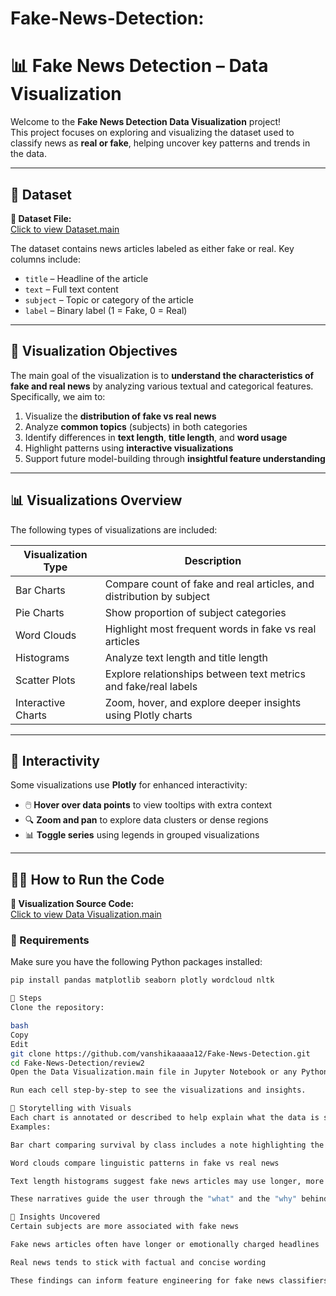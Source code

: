 # Fake-News-Detection: 

# 📊 Fake News Detection – Data Visualization

Welcome to the **Fake News Detection Data Visualization** project!  
This project focuses on exploring and visualizing the dataset used to classify news as **real or fake**, helping uncover key patterns and trends in the data.

---

## 📁 Dataset

**🔗 Dataset File:**  
[Click to view Dataset.main](https://github.com/vanshikaaaaa12/Fake-News-Detection/blob/main/review2/Dataset.main)

The dataset contains news articles labeled as either fake or real. Key columns include:

- `title` – Headline of the article  
- `text` – Full text content  
- `subject` – Topic or category of the article  
- `label` – Binary label (1 = Fake, 0 = Real)

---

## 🎯 Visualization Objectives

The main goal of the visualization is to **understand the characteristics of fake and real news** by analyzing various textual and categorical features. Specifically, we aim to:

1. Visualize the **distribution of fake vs real news**
2. Analyze **common topics** (subjects) in both categories
3. Identify differences in **text length**, **title length**, and **word usage**
4. Highlight patterns using **interactive visualizations**
5. Support future model-building through **insightful feature understanding**

---

## 📊 Visualizations Overview

The following types of visualizations are included:

| Visualization Type     | Description                                                                 |
|------------------------|-----------------------------------------------------------------------------|
| Bar Charts             | Compare count of fake and real articles, and distribution by subject        |
| Pie Charts             | Show proportion of subject categories                                       |
| Word Clouds            | Highlight most frequent words in fake vs real articles                      |
| Histograms             | Analyze text length and title length                                        |
| Scatter Plots          | Explore relationships between text metrics and fake/real labels             |
| Interactive Charts     | Zoom, hover, and explore deeper insights using Plotly charts                |

---

## 🧩 Interactivity

Some visualizations use **Plotly** for enhanced interactivity:

- 🖱️ **Hover over data points** to view tooltips with extra context
- 🔍 **Zoom and pan** to explore data clusters or dense regions
- 📊 **Toggle series** using legends in grouped visualizations

---

## 🧑‍💻 How to Run the Code

**🔗 Visualization Source Code:**  
[Click to view Data Visualization.main](https://github.com/vanshikaaaaa12/Fake-News-Detection/blob/main/review2/Data%20Visualization.main)

### 🔧 Requirements

Make sure you have the following Python packages installed:

```bash
pip install pandas matplotlib seaborn plotly wordcloud nltk

🚀 Steps
Clone the repository:

bash
Copy
Edit
git clone https://github.com/vanshikaaaaa12/Fake-News-Detection.git
cd Fake-News-Detection/review2
Open the Data Visualization.main file in Jupyter Notebook or any Python IDE.

Run each cell step-by-step to see the visualizations and insights.

📝 Storytelling with Visuals
Each chart is annotated or described to help explain what the data is showing.
Examples:

Bar chart comparing survival by class includes a note highlighting the higher survival in 1st class

Word clouds compare linguistic patterns in fake vs real news

Text length histograms suggest fake news articles may use longer, more emotional content

These narratives guide the user through the "what" and the "why" behind the data.

🧠 Insights Uncovered
Certain subjects are more associated with fake news

Fake news articles often have longer or emotionally charged headlines

Real news tends to stick with factual and concise wording

These findings can inform feature engineering for fake news classifiers.


